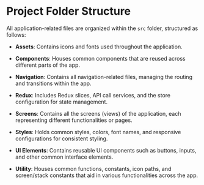 # Project Folder Structure

All application-related files are organized within the `src` folder, structured as follows:

- **Assets**: Contains icons and fonts used throughout the application.
- **Components**: Houses common components that are reused across different parts of the app.

- **Navigation**: Contains all navigation-related files, managing the routing and transitions within the app.

- **Redux**: Includes Redux slices, API call services, and the store configuration for state management.

- **Screens**: Contains all the screens (views) of the application, each representing different functionalities or pages.

- **Styles**: Holds common styles, colors, font names, and responsive configurations for consistent styling.

- **UI Elements**: Contains reusable UI components such as buttons, inputs, and other common interface elements.

- **Utility**: Houses common functions, constants, icon paths, and screen/stack constants that aid in various functionalities across the app.
